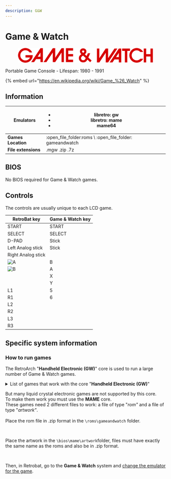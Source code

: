```yaml
---
description: G&W
---
```


# Game & Watch

<figure><img src="https://raw.githubusercontent.com/fabricecaruso/es-theme-carbon/5149a33eed46b2af638b06119397d4023b75131f/art/logos/gameandwatch.svg" alt=""><figcaption></figcaption></figure>

Portable Game Console - Lifespan: 1980 - 1991

{% embed url="https://en.wikipedia.org/wiki/Game_%26_Watch" %}

## Information

| **Emulators**       | <ul><li>libretro: gw</li><li>libretro: mame</li><li>mame64</li></ul> |   |
| ------------------- | -------------------------------------------------------------------- | - |
| **Games Location**  | :open\_file\_folder:roms \ :open\_file\_folder: gameandwatch         |   |
| **File extensions** | .mgw .zip .7z                                                        |   |

## BIOS

No BIOS required for Game & Watch games.

## Controls

The controls are usually unique to each LCD game.

| RetroBat key                                                                           | Game & Watch key |
| -------------------------------------------------------------------------------------- | ---------------- |
| START                                                                                  | START            |
| SELECT                                                                                 | SELECT           |
| D-PAD                                                                                  | Stick            |
| Left Analog stick                                                                      | Stick            |
| Right Analog stick                                                                     |                  |
| ![A](<../../../.gitbook/assets/image (1) (2) (1).png>)                                 | B                |
| ![B](<../../../.gitbook/assets/image (4) (1).png>)                                     | A                |
| <img src="../../../.gitbook/assets/image (3) (1) (2).png" alt="" data-size="original"> | X                |
| <img src="../../../.gitbook/assets/image (2) (1) (1).png" alt="" data-size="line">     | Y                |
| L1                                                                                     | 5                |
| R1                                                                                     | 6                |
| L2                                                                                     |                  |
| R2                                                                                     |                  |
| L3                                                                                     |                  |
| R3                                                                                     |                  |

## Specific system information

### How to run games

The RetroArch "**Handheld Electronic (GW)**" core is used to run a large number of Game & Watch games.

<details>

<summary>List of games that work with the core "<strong>Handheld Electronic (GW)</strong>"</summary>

```
"Armor Battle"
"Banana (Time & Fun)"
"Baseball (Explorer Time & Fun)"
"Bomb Fight (Mini Time & Fun)"
"Caccia al Ladro (Mini Time & Fun)"
"Cessate il Fuoco (Mini Time & Fun)"
"Chicky Woggy (Arcade Time & Fun)"
"Chicky Woggy (Electronic Tini-Arcade)"
"Condor (Time & Fun)"
"Crazy Chewy (Electronic Tini-Arcade)"
"Defendo (Explorer Time & Fun)"
"Donkey Angler (LCD Card Game)"
"Donkey Kong"
"Donkey Kong (Multi Screen)"
"Donkey Kong Circus (Panorama Screen)"
"Donkey Kong II (Multi Screen)"
"Donkey Kong Jr."
"Donkey Kong Jr. (Panorama Screen)"
"Donkey Kong Jr. (Table Top)"
"Dungeons & Dragons Computer Fantasy Game (Arcade
"Egg (Wide Screen)"
"Engine Room (Explorer Time & Fun)"
"Escape (Time & Fun)"
"Explorers of Space"
"Fowling"
"Frog Boaster"
"Galaxy II"
"Grab Man (Game & Time)"
"Hippo Teeth (Mini Time & Fun)"
"Hippo Teeth (Sporty Time & Fun)"
"Hot Line (Mini Time & Fun)"
"Hot Line (Sporty Time & Fun)"
"Las Vegas (LCD Game Digital)"
"Lifeboat (Multi Screen)"
"Mario Bros. (Multi Screen)"
"Mario's Bombs Away (Panorama Screen)"
"Mickey Mouse (Panorama Screen)"
"Mickey Mouse (Wide Screen)"
"Monkey (Time & Fun)"
"Monkey Jump (Arcade Time & Fun)"
"Motor Cross"
"Pac Man"
"Pancake (Time & Fun)"
"Parachute (Wide Screen)"
"Penguin Land (LSI Game Double Play)"
"Pirate (Time & Fun)"
"Roller Coaster (Explorer Time & Fun)"
"Safari (Time & Fun)"
"Sleep Walker (Time & Fun)"
"Snoopy (Panorama Screen)"
"Snoopy (Table Top)"
"Snoopy Tennis (Wide Screen)"
"Sub Chase"
"Tennis Menace (Sporty Time & Fun)"
"Tom & Jerry Popper (LCD Card Game)"
"Towering Rescue (LCD Card Game)"
"Tron"
"Turtle Bridge (Wide Screen)"
"Wild Man Jump (Electronic Tini-Arcade)"
```

</details>

But many liquid crystal electronic games are not supported by this core.\
To make them work you must use the **MAME** core.\
These games need 2 different files to work: a file of type "_rom"_ and a file of type "_artwork"_.\
\
Place the rom file in .zip format in the `\roms\gameandwatch` folder.

<figure><img src="https://i.imgur.com/ALEygG9.png" alt=""><figcaption></figcaption></figure>

Place the artwork in the `\bios\mame\artwork`folder, files must have exactly the same name as the roms and also be in .zip format.&#x20;

<figure><img src="https://i.imgur.com/H39e9W9.png" alt=""><figcaption></figcaption></figure>

Then, in Retrobat, go to the **Game & Watch** system and [change the emulator for the game](../../../get-started/running-a-game.md#choosing-the-emulator).
